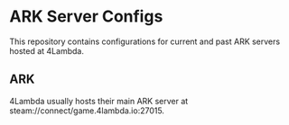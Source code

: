# ARK Server Configs

This repository contains configurations for current and past ARK servers hosted at 4Lambda.

## ARK

4Lambda usually hosts their main ARK server at steam://connect/game.4lambda.io:27015.

